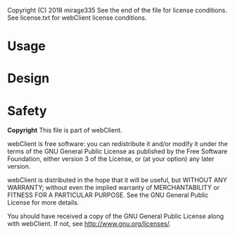 Copyright (C) 2018 mirage335
See the end of the file for license conditions.
See license.txt for webClient license conditions.

# Usage


# Design


# Safety


__Copyright__
This file is part of webClient.

webClient is free software: you can redistribute it and/or modify
it under the terms of the GNU General Public License as published by
the Free Software Foundation, either version 3 of the License, or
(at your option) any later version.

webClient is distributed in the hope that it will be useful,
but WITHOUT ANY WARRANTY; without even the implied warranty of
MERCHANTABILITY or FITNESS FOR A PARTICULAR PURPOSE.  See the
GNU General Public License for more details.

You should have received a copy of the GNU General Public License
along with webClient.  If not, see <http://www.gnu.org/licenses/>.
